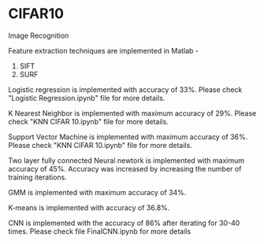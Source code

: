 # CIFAR10
Image Recognition

Feature extraction techniques are implemented in Matlab -
1) SIFT
2) SURF

Logistic regression is implemented with accuracy of 33%. Please check "Logistic Regression.ipynb" file for more details.

K Nearest Neighbor is implemented with maximum accuracy of 29%. Please check "KNN CIFAR 10.ipynb" file for more details.

Support Vector Machine is implemented with maximum accuracy of 36%. Please check "KNN CIFAR 10.ipynb" file for more details.

Two layer fully connected Neural newtork is implemented with maximum accuracy of 45%. Accuracy was increased by increasing the number of training iterations.

GMM is implemented with maximum accuracy of 34%. 

K-means is implemented with accuracy of 36.8%.

CNN is implemented with the accuracy of 86% after iterating for 30-40 times. Please check file FinalCNN.ipynb for more details 
